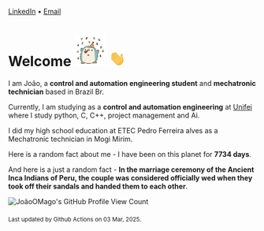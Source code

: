 [LinkedIn](https://www.linkedin.com/in/joão-pedro-gozzoli-b95641301/) &bull;
[Email](joaopedrogozzoli@gmail.com)

# Welcome <img src="happy.gif" height="64px" /> <img src="wave.gif" height="32px" />

I am João, a  **control and automation engineering student** and **mechatronic technician** based in Brazil Br.

Currently, I am studying as a **control and automation engineering** at [Unifei](https://unifei.edu.br) where I study python, C, C++, project management and Ai.

I did my high school education at ETEC Pedro Ferreira alves as a Mechatronic technician in Mogi Mirim.

Here is a random fact about me - I have been on this planet for **7734 days**.

And here is a just a random fact -  **In the marriage ceremony of the Ancient Inca Indians of Peru, the couple was considered officially wed when they took off their sandals and handed them to each other**.

![JoãoOMago's GitHub Profile View Count](https://komarev.com/ghpvc/?username=JoaoOMago)

<sub>Last updated by Github Actions on 03 Mar, 2025.</sub>
